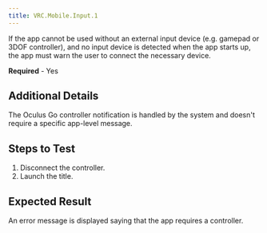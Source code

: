 ```yaml
---
title: VRC.Mobile.Input.1
---
```

If the app cannot be used without an external input device (e.g. gamepad or 3DOF controller), and no input device is detected when the app starts up, the app must warn the user to connect the necessary device.

**Required** - Yes

## Additional Details

The Oculus Go controller notification is handled by the system and doesn't require a specific app-level message.

## Steps to Test

1. Disconnect the controller.
2. Launch the title.
## Expected Result

An error message is displayed saying that the app requires a controller.

